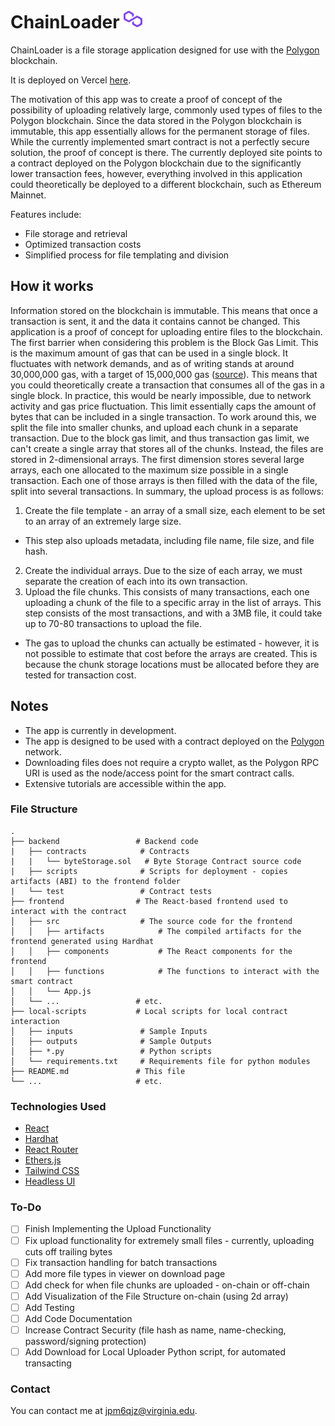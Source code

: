# ChainLoader <picture> <img alt="Matic Icon" width="30" src="frontend/public/favicon-96x96.png"> </picture>

ChainLoader is a file storage application designed for use with the [Polygon](https://polygon.technology/) blockchain.

It is deployed on Vercel [here](http://storage-dapp.vercel.app/).

The motivation of this app was to create a proof of concept of the possibility of uploading relatively large, commonly used types of files to the Polygon blockchain. Since the data stored in the Polygon blockchain is immutable, this app essentially allows for the permanent storage of files. While the currently implemented smart contract is not a perfectly secure solution, the proof of concept is there. The currently deployed site points to a contract deployed on the Polygon blockchain due to the significantly lower transaction fees, however, everything involved in this application could theoretically be deployed to a different blockchain, such as Ethereum Mainnet. 

Features include:

- File storage and retrieval
- Optimized transaction costs
- Simplified process for file templating and division

## How it works

Information stored on the blockchain is immutable. This means that once a transaction is sent, it and the data it contains cannot be changed.  This application is a proof of concept for uploading entire files to the blockchain.  The first barrier when considering this problem is the Block Gas Limit. This is the maximum amount of gas that can be used in a single block. It fluctuates with network demands, and as of writing stands at around 30,000,000 gas, with a target of 15,000,000 gas ([source](https://blog.bitmex.com/ethereums-new-1mb-blocksize-limit/)). This means that you could theoretically create a transaction that consumes all of the gas in a single block. In practice, this would be nearly impossible, due to network activity and gas price fluctuation. This limit essentially caps the amount of bytes that can be included in a single transaction.  To work around this, we split the file into smaller chunks, and upload each chunk in a separate transaction.  Due to the block gas limit, and thus transaction gas limit, we can't create a single array that stores all of the chunks.  Instead, the files are stored in 2-dimensional arrays. The first dimension stores several large arrays, each one allocated to the maximum size possible in a single transaction.  Each one of those arrays is then filled with the data of the file, split into several transactions.  In summary, the upload process is as follows:
1. Create the file template - an array of a small size, each element to be set to an array of an extremely large size.
- This step also uploads metadata, including file name, file size, and file hash.
2. Create the individual arrays. Due to the size of each array, we must separate the creation of each into its own transaction.
3. Upload the file chunks. This consists of many transactions, each one uploading a chunk of the file to a specific array in the list of arrays. This step consists of the most transactions, and with a 3MB file, it could take up to 70-80 transactions to upload the file.
- The gas to upload the chunks can actually be estimated - however, it is not possible to estimate that cost before the arrays are created. This is because the chunk storage locations must be allocated before they are tested for transaction cost.

## Notes

* The app is currently in development.
* The app is designed to be used with a contract deployed on the [Polygon](https://polygon.technology/) network.
* Downloading files does not require a crypto wallet, as the Polygon RPC URI is used as the node/access point for the smart contract calls.
* Extensive tutorials are accessible within the app.

### File Structure

    .
    ├── backend                 # Backend code
    |   ├── contracts            # Contracts
    |   |   └── byteStorage.sol   # Byte Storage Contract source code
    |   ├── scripts              # Scripts for deployment - copies artifacts (ABI) to the frontend folder
    |   └── test                 # Contract tests
    ├── frontend                # The React-based frontend used to interact with the contract
    │   ├── src                  # The source code for the frontend
    │   │   ├── artifacts            # The compiled artifacts for the frontend generated using Hardhat
    │   │   ├── components           # The React components for the frontend
    │   │   ├── functions            # The functions to interact with the smart contract
    │   │   └── App.js               
    │   └── ...                 # etc.
    ├── local-scripts           # Local scripts for local contract interaction
    │   ├── inputs               # Sample Inputs
    │   ├── outputs              # Sample Outputs
    │   ├── *.py                 # Python scripts
    │   └── requirements.txt     # Requirements file for python modules
    ├── README.md               # This file
    └── ...                     # etc.

### Technologies Used

* [React](https://reactjs.org/)
* [Hardhat](https://hardhat.org/)
* [React Router](https://reacttraining.com/react-router/web/guides/quick-start)
* [Ethers.js](https://www.npmjs.com/package/ethers)
* [Tailwind CSS](https://tailwindcss.com/)
* [Headless UI](https://headlessui.com/)

### To-Do

- [ ] Finish Implementing the Upload Functionality
- [ ] Fix upload functionality for extremely small files - currently, uploading cuts off trailing bytes
- [ ] Fix transaction handling for batch transactions
- [ ] Add more file types in viewer on download page
- [ ] Add check for when file chunks are uploaded - on-chain or off-chain
- [ ] Add Visualization of the File Structure on-chain (using 2d array)
- [ ] Add Testing
- [ ] Add Code Documentation
- [ ] Increase Contract Security (file hash as name, name-checking, password/signing protection)
- [ ] Add Download for Local Uploader Python script, for automated transacting

### Contact

You can contact me at [jpm6qjz@virginia.edu](mailto:jpm6qjz@virginia.edu).